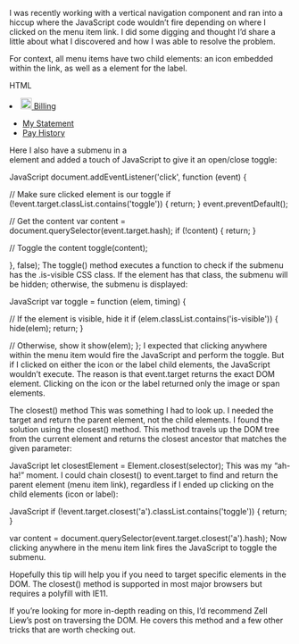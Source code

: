 I was recently working with a vertical navigation component and ran into a hiccup where the JavaScript code wouldn’t fire depending on where I clicked on the menu item link. I did some digging and thought I’d share a little about what I discovered and how I was able to resolve the problem.

For context, all menu items have two child elements: an icon embedded within the link, as well as a <span> element for the label.

HTML
<li>
  <a href="#example" class="toggle">
    <img src="/img/billing.svg" width="20" height="20" alt="">
    <span>Billing</span>
  </a>
  <div id="example">
    <ul>
      <li><a href="/statment/">My Statement</a></li>
      <li><a href="/history/">Pay History</a></li>
    </ul>
  </div>
</li>
Here I also have a submenu in a <div> element and added a touch of JavaScript to give it an open/close toggle:

JavaScript
document.addEventListener('click', function (event) {

  // Make sure clicked element is our toggle
  if (!event.target.classList.contains('toggle')) {
    return;
  }
  event.preventDefault();

  // Get the content
  var content = document.querySelector(event.target.hash);
  if (!content) {
    return;
  }

  // Toggle the content
  toggle(content);

}, false);
The toggle() method executes a function to check if the submenu has the .is-visible CSS class. If the element has that class, the submenu will be hidden; otherwise, the submenu is displayed:

JavaScript
var toggle = function (elem, timing) {

  // If the element is visible, hide it
  if (elem.classList.contains('is-visible')) {
    hide(elem);
    return;
  }

  // Otherwise, show it
  show(elem);
};
I expected that clicking anywhere within the menu item would fire the JavaScript and perform the toggle. But if I clicked on either the icon or the label child elements, the JavaScript wouldn’t execute. The reason is that event.target returns the exact DOM element. Clicking on the icon or the label returned only the image or span elements.

The closest() method
This was something I had to look up. I needed the target and return the parent element, not the child elements. I found the solution using the closest() method. This method travels up the DOM tree from the current element and returns the closest ancestor that matches the given parameter:

JavaScript
let closestElement = Element.closest(selector); 
This was my “ah-ha!” moment. I could chain closest() to event.target to find and return the parent element (menu item link), regardless if I ended up clicking on the child elements (icon or label):

JavaScript
if (!event.target.closest('a').classList.contains('toggle')) {
  return;
}

var content = document.querySelector(event.target.closest('a').hash);
Now clicking anywhere in the menu item link fires the JavaScript to toggle the submenu.


Hopefully this tip will help you if you need to target specific elements in the DOM. The closest() method is supported in most major browsers but requires a polyfill with IE11.

If you’re looking for more in-depth reading on this, I’d recommend Zell Liew’s post on traversing the DOM. He covers this method and a few other tricks that are worth checking out.
